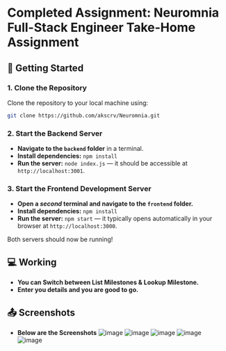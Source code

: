# Completed Assignment: Neuromnia Full-Stack Engineer Take-Home Assignment

## 🚀 Getting Started

### 1. Clone the Repository

Clone the repository to your local machine using:

```bash
git clone https://github.com/akscrv/Neuromnia.git
```

### 2. Start the Backend Server

- **Navigate to the `backend` folder** in a terminal.
- **Install dependencies:** `npm install`
- **Run the server:** `node index.js` — it should be accessible at `http://localhost:3001`.

### 3. Start the Frontend Development Server

- **Open a *second* terminal and navigate to the `frontend` folder.**
- **Install dependencies:** `npm install`
- **Run the server:** `npm start` — it typically opens automatically in your browser at `http://localhost:3000`.

Both servers should now be running!





## 💻 Working

- **You can Switch between List Milestones & Lookup Milestone.**
- **Enter you details and you are good to go.**

## 📤 Screenshots
- **Below are the Screenshots**
![image](https://github.com/user-attachments/assets/76fd0969-7a1b-4d8d-8072-f6a4d5ca9f6a)
![image](https://github.com/user-attachments/assets/ff464bb5-33d0-41e9-a45b-4ed3bcca7eef)
![image](https://github.com/user-attachments/assets/a87c8e8d-8e8e-4d6b-a138-9fa8ca3a589d)
![image](https://github.com/user-attachments/assets/311c6ad6-3e14-43dc-88c6-f0b7b95a0ccc)
![image](https://github.com/user-attachments/assets/99b57572-e98c-44bd-a2dc-2cd3a0a4c06a)












